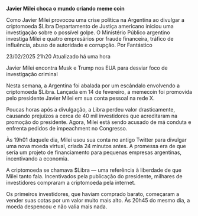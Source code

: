 **Javier Milei choca o mundo criando meme coin**


Como Javier Milei provocou uma crise política na Argentina ao divulgar a criptomoeda $Libra
Departamento de Justiça americano iniciou uma investigação sobre o possível golpe. O Ministério Público argentino investiga Milei e quatro empresários por fraude financeira, tráfico de influência, abuso de autoridade e corrupção.
Por Fantástico

23/02/2025 21h20  Atualizado há uma hora

Javier Milei encontra Musk e Trump nos EUA para desviar foco de investigação criminal

Nesta semana, a Argentina foi abalada por um escândalo envolvendo a criptomoeda $Libra. Lançada em 14 de fevereiro, a memecoin foi promovida pelo presidente Javier Milei em sua conta pessoal na rede X.

Poucas horas após a divulgação, a Libra perdeu valor drasticamente, causando prejuízos a cerca de 40 mil investidores que acreditaram na promoção do presidente. Agora, Milei está sendo acusado de má conduta e enfrenta pedidos de impeachment no Congresso.

Às 19h01 daquele dia, Milei usou sua conta no antigo Twitter para divulgar uma nova moeda virtual, criada 24 minutos antes. A promessa era de que seria um projeto de financiamento para pequenas empresas argentinas, incentivando a economia.

A criptomoeda se chamava $Libra — uma referência à liberdade de que Milei tanto fala. Incentivados pela publicação do presidente, milhares de investidores compraram a criptomoeda pela internet.

Os primeiros investidores, que haviam comprado barato, começaram a vender suas cotas por um valor muito mais alto. Às 20h45 do mesmo dia, a moeda despencou e não valia mais nada.
